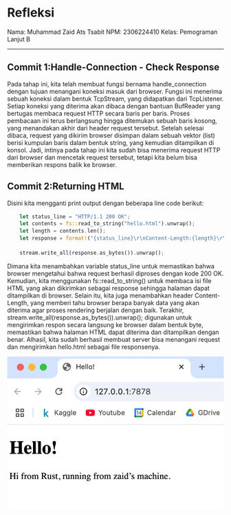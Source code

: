 # Refleksi

Nama: Muhammad Zaid Ats Tsabit
NPM: 2306224410
Kelas: Pemograman Lanjut B

---

## Commit 1:Handle-Connection - Check Response
Pada tahap ini, kita telah membuat fungsi bernama handle_connection dengan tujuan menangani koneksi masuk dari browser. Fungsi ini menerima sebuah koneksi dalam bentuk TcpStream, yang didapatkan dari TcpListener. Setiap koneksi yang diterima akan dibaca dengan bantuan BufReader yang bertugas membaca request HTTP secara baris per baris. Proses pembacaan ini terus berlangsung hingga ditemukan sebuah baris kosong, yang menandakan akhir dari header request tersebut. Setelah selesai dibaca, request yang dikirim browser disimpan dalam sebuah vektor (list) berisi kumpulan baris dalam bentuk string, yang kemudian ditampilkan di konsol. Jadi, intinya pada tahap ini kita sudah bisa menerima request HTTP dari browser dan mencetak request tersebut, tetapi kita belum bisa memberikan respons balik ke browser. 

## Commit 2:Returning HTML
Disini kita mengganti print output dengan beberapa line code berikut:
```rust
    let status_line = "HTTP/1.1 200 OK";
    let contents = fs::read_to_string("hello.html").unwrap();
    let length = contents.len();
    let response = format!("{status_line}\r\nContent-Length:{length}\r\n\r\n{contents}");
    
    stream.write_all(response.as_bytes()).unwrap();
```
Dimana kita menambahkan variable status_line untuk memastikan bahwa browser mengetahui bahwa request berhasil diproses dengan kode 200 OK. Kemudian, kita menggunakan fs::read_to_string() untuk membaca isi file HTML yang akan dikirimkan sebagai response sehingga halaman dapat ditampilkan di browser. Selain itu, kita juga menambahkan header Content-Length, yang memberi tahu browser berapa banyak data yang akan diterima agar proses rendering berjalan dengan baik. Terakhir, stream.write_all(response.as_bytes()).unwrap(); digunakan untuk mengirimkan respon secara langsung ke browser dalam bentuk byte, memastikan bahwa halaman HTML dapat diterima dan ditampilkan dengan benar. Alhasil, kita sudah berhasil membuat server bisa menangani request dan mengirimkan hello.html sebagai file responsenya.

![Commit 2 screen capture](/assets/images/commit2.jpeg)